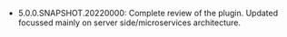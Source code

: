 * 5.0.0.SNAPSHOT.20220000: Complete review of the plugin. Updated focussed mainly on server side/microservices architecture.



